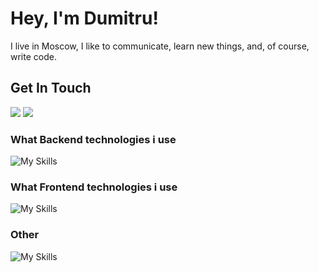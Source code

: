 # Hey, I'm Dumitru!
I live in Moscow, I like to communicate, learn new things, and, of course, write code.

## Get In Touch
<a href="mailto:bdumitruawork@gmail.com"><img src="https://img.shields.io/badge/Gmail-D14836?style=for-the-badge&logo=gmail&logoColor=white"></a> <a href="https://t.me/bdumitrua"><img src="https://img.shields.io/badge/Telegram-2CA5E0?style=for-the-badge&logo=telegram&logoColor=white"></a>

### What Backend technologies i use
![My Skills](https://skillicons.dev/icons?i=php,mysql,linux,laravel,docker,redis&theme=dark)

### What Frontend technologies i use
![My Skills](https://skillicons.dev/icons?i=vue,react,redux,css,html&theme=dark)

### Other
![My Skills](https://skillicons.dev/icons?i=vscode,postman,figma&theme=dark)
